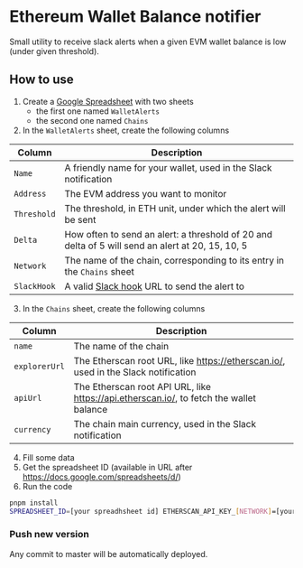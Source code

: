 # Ethereum Wallet Balance notifier

Small utility to receive slack alerts when a given EVM wallet balance is low (under given threshold).

## How to use

1. Create a [Google Spreadsheet](https://sheets.new) with two sheets
    - the first one named `WalletAlerts`
    - the second one named `Chains`
2. In the `WalletAlerts` sheet, create the following columns

| Column      | Description                                                                                      |
|-------------|--------------------------------------------------------------------------------------------------|
| `Name`      | A friendly name for your wallet, used in the Slack notification                                  |
| `Address`   | The EVM address you want to monitor                                                              |
| `Threshold` | The threshold, in ETH unit, under which the alert will be sent                                   |
| `Delta`     | How often to send an alert: a threshold of 20 and delta of 5 will send an alert at 20, 15, 10, 5 |
| `Network`   | The name of the chain, corresponding to its entry in the `Chains` sheet                          |
| `SlackHook` | A valid [Slack hook](https://api.slack.com/incoming-webhooks) URL to send the alert to           |

3. In the `Chains` sheet, create the following columns

| Column        | Description                                                                             |
|---------------|-----------------------------------------------------------------------------------------|
| `name`        | The name of the chain                                                                   |
| `explorerUrl` | The Etherscan root URL, like https://etherscan.io/, used in the Slack notification      |
| `apiUrl`      | The Etherscan root API URL, like https://api.etherscan.io/, to fetch the wallet balance |
| `currency`    | The chain main currency, used in the Slack notification                                 |

4. Fill some data
5. Get the spreadsheet ID (available in URL after https://docs.google.com/spreadsheets/d/)
6. Run the code

```sh
pnpm install
SPREADSHEET_ID=[your spreadhsheet id] ETHERSCAN_API_KEY_[NETWORK]=[your Etherscan API key] node index.js
```

### Push new version

Any commit to master will be automatically deployed.
